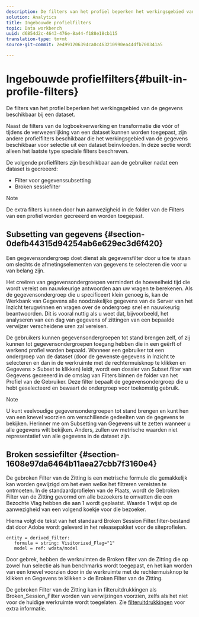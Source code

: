 ```yaml
---
description: De filters van het profiel beperken het werkingsgebied van de gegevens beschikbaar bij een dataset.
solution: Analytics
title: Ingebouwde profielfilters
topic: Data workbench
uuid: d6854d2c-4643-476e-8a44-f188e18cb115
translation-type: tm+mt
source-git-commit: 2e4991206394ca0c463210990ea44dfb700341a5

---
```



# Ingebouwde profielfilters{#built-in-profile-filters}

De filters van het profiel beperken het werkingsgebied van de gegevens beschikbaar bij een dataset.

Naast de filters van de logboekverwerking en transformatie die vóór of tijdens de verwezenlijking van een dataset kunnen worden toegepast, zijn andere profielfilters beschikbaar die het werkingsgebied van de gegevens beschikbaar voor selectie uit een dataset beïnvloeden. In deze sectie wordt alleen het laatste type speciale filters beschreven.

De volgende profielfilters zijn beschikbaar aan de gebruiker nadat een dataset is gecreeerd:

* Filter voor gegevenssubsetting
* Broken sessiefilter

>[!NOTE]
>
>De extra filters kunnen door hun aanwezigheid in de folder van de Filters van een profiel worden gecreeerd en worden toegepast.

## Subsetting van gegevens {#section-0defb44315d94254ab6e629ec3d6f420}

Een gegevensondergroep doet dienst als gegevensfilter door u toe te staan om slechts de afmetingselementen van gegevens te selecteren die voor u van belang zijn.

Het creëren van gegevensondergroepen vermindert de hoeveelheid tijd die wordt vereist om nauwkeurige antwoorden aan uw vragen te berekenen. Als de gegevensondergroep die u specificeert klein genoeg is, kan de Werkbank van Gegevens alle noodzakelijke gegevens van de Server van het Inzicht terugwinnen en vragen over de ondergroep snel en nauwkeurig beantwoorden. Dit is vooral nuttig als u weet dat, bijvoorbeeld, het analyseren van een dag van gegevens of zittingen van een bepaalde verwijzer verscheidene uren zal vereisen.

De gebruikers kunnen gegevensondergroepen tot stand brengen zelf, of zij kunnen tot gegevensondergroepen toegang hebben die in een geërft of werkend profiel worden bepaald. Wanneer een gebruiker tot een ondergroep van de dataset (door de gewenste gegevens in Inzicht te selecteren en dan in de werkruimte met de rechtermuisknop te klikken en Gegevens > Subset te klikken) leidt, wordt een dossier van Subset.filter van Gegevens gecreeerd in de omslag van Filters binnen de folder van het Profiel van de Gebruiker. Deze filter bepaalt de gegevensondergroep die u hebt geselecteerd en bewaart de ondergroep voor toekomstig gebruik.

>[!NOTE]
>
>U kunt veelvoudige gegevensondergroepen tot stand brengen en kunt hen van een knevel voorzien om verschillende gedeelten van de gegevens te bekijken. Herinner me om Subsetting van Gegevens uit te zetten wanneer u alle gegevens wilt bekijken. Anders, zullen uw metrische waarden niet representatief van alle gegevens in de dataset zijn.

## Broken sessiefilter {#section-1608e97da6464b11aea27cbb7f3160e4}

De gebroken Filter van de Zitting is een metrische formule die gemakkelijk kan worden gewijzigd om het even welke het filtreren vereisten te ontmoeten. In de standaardprofielen van de Plaats, wordt de Gebroken Filter van de Zitting gevormd om alle bezoekers te omvatten die een Bezochte Vlag hebben die aan 1 wordt geplaatst. Waarde 1 wijst op de aanwezigheid van een volgend koekje voor die bezoeker.

Hierna volgt de tekst van het standaard Broken Session Filter.filter-bestand dat door Adobe wordt geleverd in het releasepakket voor de siteprofielen.

```
entity = derived_filter:
   formula = string: Visitorized_Flag="1"
   model = ref: wdata/model
```

Door gebrek, hebben de werkruimten de Broken filter van de Zitting die op zowel hun selectie als hun benchmarks wordt toegepast, en het kan worden van een knevel voorzien door in de werkruimte met de rechtermuisknop te klikken en Gegevens te klikken > de Broken Filter van de Zitting.

De gebroken Filter van de Zitting kan in filteruitdrukkingen als Broken_Session_Filter worden van verwijzingen voorzien, zelfs als het niet voor de huidige werkruimte wordt toegelaten. Zie [filteruitdrukkingen](https://docs.adobe.com/content/help/en/data-workbench/using/client/t-open-ins.html#Syntax_for_Identifiers) voor extra informatie.
